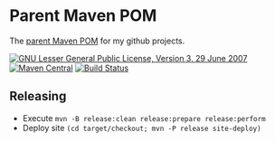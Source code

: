# Parent Maven POM

The [parent Maven POM](https://jonasrutishauser.github.io/parent/snapshot) for my github projects.

[![GNU Lesser General Public License, Version 3, 29 June 2007](https://img.shields.io/github/license/jonasrutishauser/parent.svg?label=License)](http://www.gnu.org/licenses/lgpl-3.0.txt)
[![Maven Central](https://img.shields.io/maven-central/v/com.github.jonasrutishauser/parent.svg?label=Maven%20Central)](http://search.maven.org/#search%7Cga%7C1%7Cg%3A%22com.github.jonasrutishauser%22%20a%3A%22parent%22)
[![Build Status](https://img.shields.io/travis/jonasrutishauser/parent/master.svg?label=Build)](https://travis-ci.org/jonasrutishauser/parent)

## Releasing

* Execute `mvn -B release:clean release:prepare release:perform`
* Deploy site `(cd target/checkout; mvn -P release site-deploy)`
